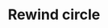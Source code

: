 ---
title: Rewind circle
tags: ["rewind", "circle", "backward", "reverse", "music", "audio", "go back"]
icon: rewind-circle
svg: '<svg xmlns="http://www.w3.org/2000/svg" width="24" height="24" fill="none" viewBox="0 0 24 24" stroke-width="1.5" stroke-linecap="round" stroke-linejoin="round" stroke="currentColor"><circle cx="12" cy="12.5" r="9"/><path d="M8.008 11.21C7.336 11.756 7 12.03 7 12.5c0 .469.336.743 1.008 1.29.185.152.37.295.538.413.148.104.316.212.49.318.67.407 1.006.611 1.306.385.3-.225.328-.697.383-1.642.015-.267.025-.53.025-.764 0-.235-.01-.497-.025-.764-.055-.945-.082-1.417-.383-1.643-.3-.225-.635-.021-1.306.386a9.098 9.098 0 0 0-.49.318 9.643 9.643 0 0 0-.538.412Zm5.75 0c-.672.547-1.008.821-1.008 1.29 0 .469.336.743 1.008 1.29.185.152.37.295.538.413.149.104.316.212.49.318.67.407 1.006.611 1.306.385.3-.225.328-.697.383-1.642.015-.267.025-.53.025-.764 0-.235-.01-.497-.025-.764-.055-.945-.082-1.417-.383-1.643-.3-.225-.635-.021-1.306.386a9.093 9.093 0 0 0-.49.318 9.67 9.67 0 0 0-.538.412Z"/></svg>'
---